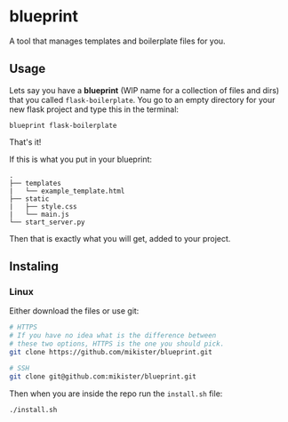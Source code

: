 # blueprint

A tool that manages templates and boilerplate files for you.

## Usage

Lets say you have a **blueprint** (WIP name for a collection of files and dirs) that you called `flask-boilerplate`. You go to an empty directory for your new flask project and type this in the terminal:

```shell
blueprint flask-boilerplate
```

That's it!

If this is what you put in your blueprint:

```
.
├── templates
|   └── example_template.html
├── static
|   ├── style.css
|   └── main.js
└── start_server.py
```
Then that is exactly what you will get, added to your project.


## Instaling

### Linux

Either download the files or use git:

```sh
# HTTPS
# If you have no idea what is the difference between 
# these two options, HTTPS is the one you should pick.
git clone https://github.com/mikister/blueprint.git

# SSH
git clone git@github.com:mikister/blueprint.git
```

Then when you are inside the repo run the `install.sh` file:

```sh
./install.sh
```
